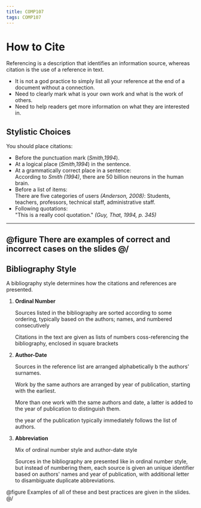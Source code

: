 ```yaml
---
title: COMP107
tags: COMP107
---
```

# How to Cite
Referencing is a description that identifies an information source, whereas citation is the use of a reference in text.

* It is not a god practice to simply list all your reference at the end of a document without a connection.
* Need to clearly mark what is your own work and what is the work of others.
* Need to help readers get more information on what they are interested in.

## Stylistic Choices
You should place citations:

* Before the punctuation mark (<cite>Smith,1994</cite>).
* At a logical place (<cite>Smith,1994</cite>) in the sentence.
* At a grammatically correct place in a sentence:  
According to <cite>Smith (1994)</cite>, there are 50 billion neurons in the human brain.
* Before a list of items:  
There are five categories of users <cite>(Anderson, 2008)</cite>: Students, teachers, professors, technical staff, administrative staff.
* Following quotations:  
"This is a really cool quotation." <cite>(Guy, That, 1994, p. 345)</cite>

---
@figure
There are examples of correct and incorrect cases on the slides
@/
---

## Bibliography Style
A bibliography style determines how the citations and references are presented.

1. **Ordinal Number**

	Sources listed in the bibliography are sorted according to some ordering, typically based on the authors; names, and numbered consecutively
	
	Citations in the text are given as lists of numbers coss-referencing the bibliography, enclosed in square brackets
	
1. **Author-Date**
	
	Sources in the reference list are arranged alphabetically b the authors' surnames.
	
	Work by the same authors are arranged by year of publication, starting with the earliest.
	
	More than one work with the same authors and date, a latter is added to the year of publication to distinguish them.
	
	the year of the publication typically immediately follows the list of authors.
	
1. **Abbreviation**
	
	Mix of ordinal number style and author-date style
	
	Sources in the bibliography are presented like in ordinal number style, but instead of numbering them, each source is given an unique identifier based on authors' names and year of publication, with additional letter to disambiguate duplicate abbreviations.
	
@figure
Examples of all of these and best practices are given in the slides.
@/
